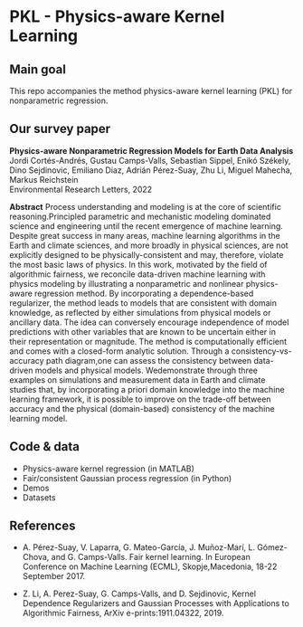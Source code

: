 # PKL - Physics-aware Kernel Learning

## Main goal

This repo accompanies the method physics-aware kernel learning (PKL) for nonparametric regression. 

## Our survey paper

<b>Physics-aware Nonparametric Regression Models for Earth Data Analysis</b><br>
Jordi Cortés-Andrés, Gustau Camps-Valls, Sebastian Sippel, Enikó Székely, Dino Sejdinovic, Emiliano Diaz, Adrián  Pérez-Suay, Zhu Li, Miguel Mahecha, Markus Reichstein<br>
Environmental Research Letters, 2022

**Abstract** Process understanding and modeling is at the core of scientific reasoning.Principled parametric and mechanistic modeling dominated science and engineering until the recent emergence of machine learning. Despite great success in many areas, machine learning algorithms in the Earth and climate sciences, and more broadly in physical sciences, are not explicitly designed to be physically-consistent and may, therefore, violate the most basic laws of physics. In this work, motivated by the field of algorithmic fairness, we reconcile data-driven machine learning with physics modeling by illustrating a nonparametric and nonlinear physics-aware regression method. By incorporating a dependence-based regularizer, the method leads to models that are consistent with domain knowledge, as reflected by either simulations from physical models or ancillary data. The idea can conversely encourage independence of model predictions with other variables that are known to be uncertain either in their representation or magnitude. The method is computationally efficient and comes with a closed-form analytic solution. Through a consistency-vs-accuracy path diagram,one can assess the consistency between data-driven models and physical models. Wedemonstrate through three examples on simulations and measurement data in Earth and climate studies that, by incorporating a priori domain knowledge into the machine learning framework, it is possible to improve on the trade-off between accuracy and the physical (domain-based) consistency of the machine learning
model.

## Code & data

  * Physics-aware kernel regression (in MATLAB)
  * Fair/consistent Gaussian process regression (in Python)
  * Demos
  * Datasets

## References
* A. Pérez-Suay, V. Laparra, G. Mateo-García, J. Muñoz-Marí, L. Gómez-Chova, and G. Camps-Valls. Fair kernel learning. In European Conference on Machine Learning (ECML), Skopje,Macedonia, 18-22 September 2017.

* Z. Li, A. Perez-Suay, G. Camps-Valls, and D. Sejdinovic, Kernel Dependence Regularizers and Gaussian Processes with Applications to Algorithmic Fairness, ArXiv e-prints:1911.04322, 2019.
